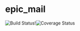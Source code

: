# epic_mail
![Build Status](https://travis-ci.org/patDevNG/epic_mail.svg?branch=develop)!![Coverage Status](https://coveralls.io/repos/github/patDevNG/epic_mail/badge.svg?branch=develop)